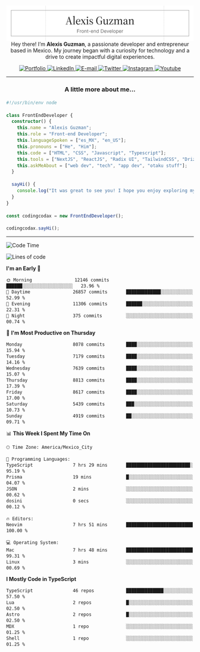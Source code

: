 <img align='right' src="./Banner.png" width="" />
<p align='center'>Hey there! I’m <strong>Alexis Guzman</strong>, a passionate developer and entrepreneur based in Mexico. My journey began with a curiosity for technology and a drive to create impactful digital experiences.</p>

<div align='center'>
  <a href='https://www.codingcodax.dev' target='_blank'>
    <img alt='Portfolio' src='https://img.shields.io/badge/Portfolio-black?logo=vercel&style=flat-square'>
  </a>
  <a href='https://linkedin.com/in/codingcodax' target='_blank'>
    <img alt='LinkedIn' src='https://img.shields.io/badge/LinkedIn-black?logo=LinkedIn&style=flat-square'>
  </a>
  <a href='mailto:hello@codingcodax.com' target='_blank'>
    <img alt='E-mail' src='https://img.shields.io/badge/Email-black?logo=Gmail&style=flat-square'>
  </a>
  <a href='https://x.com/codingcodax' target='_blank'>
    <img alt='Twitter' src='https://img.shields.io/badge/X-black?logo=X&style=flat-square'>
  </a>
  <a href='https://www.instagram.com/codingcodax' target='_blank'>
    <img alt='Instagram' src='https://img.shields.io/badge/Instagram-black?logo=Instagram&style=flat-square'>
  </a>
  <a href='https://www.youtube.com/@codingcodax' target='_blank'>
    <img alt='Youtube' src='https://img.shields.io/badge/YouTube-black?logo=Youtube&style=flat-square'>
  </a>
</div>


---

<h3 align='center'>A little more about me...</h3>

```typescript
#!/usr/bin/env node

class FrontEndDeveloper {
  constructor() {
    this.name = "Alexis Guzman";
    this.role = "Front-end Developer";
    this.languageSpoken = ["es_MX", "en_US"];
    this.pronouns = ["He", "Him"];
    this.code = ["HTML", "CSS", "Javascript", "Typescript"];
    this.tools = ["NextJS", "ReactJS", "Radix UI", "TailwindCSS", "Drizzle", "tRPC"];
    this.askMeAbout = ["web dev", "tech", "app dev", "otaku stuff"];
  }

  sayHi() {
    console.log("It was great to see you! I hope you enjoy exploring my work.");
  }
}

const codingcodax = new FrontEndDeveloper();

codingcodax.sayHi();
```

---

<!--START_SECTION:waka-->
![Code Time](http://img.shields.io/badge/Code%20Time-3%2C849%20hrs%2030%20mins-blue)

![Lines of code](https://img.shields.io/badge/From%20Hello%20World%20I%27ve%20Written-9.8%20million%20lines%20of%20code-blue)

**I'm an Early 🐤** 

```text
🌞 Morning                12146 commits       ██████░░░░░░░░░░░░░░░░░░░   23.96 % 
🌆 Daytime                26857 commits       █████████████░░░░░░░░░░░░   52.99 % 
🌃 Evening                11306 commits       ██████░░░░░░░░░░░░░░░░░░░   22.31 % 
🌙 Night                  375 commits         ░░░░░░░░░░░░░░░░░░░░░░░░░   00.74 % 
```
📅 **I'm Most Productive on Thursday** 

```text
Monday                   8078 commits        ████░░░░░░░░░░░░░░░░░░░░░   15.94 % 
Tuesday                  7179 commits        ████░░░░░░░░░░░░░░░░░░░░░   14.16 % 
Wednesday                7639 commits        ████░░░░░░░░░░░░░░░░░░░░░   15.07 % 
Thursday                 8813 commits        ████░░░░░░░░░░░░░░░░░░░░░   17.39 % 
Friday                   8617 commits        ████░░░░░░░░░░░░░░░░░░░░░   17.00 % 
Saturday                 5439 commits        ███░░░░░░░░░░░░░░░░░░░░░░   10.73 % 
Sunday                   4919 commits        ██░░░░░░░░░░░░░░░░░░░░░░░   09.71 % 
```


📊 **This Week I Spent My Time On** 

```text
🕑︎ Time Zone: America/Mexico_City

💬 Programming Languages: 
TypeScript               7 hrs 29 mins       ████████████████████████░   95.19 % 
Prisma                   19 mins             █░░░░░░░░░░░░░░░░░░░░░░░░   04.07 % 
JSON                     2 mins              ░░░░░░░░░░░░░░░░░░░░░░░░░   00.62 % 
dosini                   0 secs              ░░░░░░░░░░░░░░░░░░░░░░░░░   00.12 % 

🔥 Editors: 
Neovim                   7 hrs 51 mins       █████████████████████████   100.00 % 

💻 Operating System: 
Mac                      7 hrs 48 mins       █████████████████████████   99.31 % 
Linux                    3 mins              ░░░░░░░░░░░░░░░░░░░░░░░░░   00.69 % 
```

**I Mostly Code in TypeScript** 

```text
TypeScript               46 repos            ██████████████░░░░░░░░░░░   57.50 % 
Lua                      2 repos             █░░░░░░░░░░░░░░░░░░░░░░░░   02.50 % 
Astro                    2 repos             █░░░░░░░░░░░░░░░░░░░░░░░░   02.50 % 
MDX                      1 repo              ░░░░░░░░░░░░░░░░░░░░░░░░░   01.25 % 
Shell                    1 repo              ░░░░░░░░░░░░░░░░░░░░░░░░░   01.25 % 
```




<!--END_SECTION:waka-->
